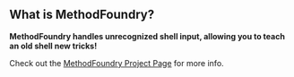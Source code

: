 
## What is MethodFoundry?

**MethodFoundry handles unrecognized shell input, allowing you to teach an old shell
new tricks!**

Check out the [MethodFoundry Project Page](http://erichs.github.com/MethodFoundry/) for more info.
